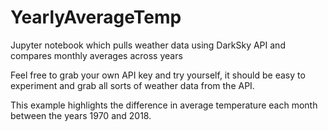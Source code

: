 # YearlyAverageTemp
Jupyter notebook which pulls weather data using DarkSky API and compares monthly averages across years

Feel free to grab your own API key and try yourself, it should be easy to experiment and grab all sorts of weather data from the API.

This example highlights the difference in average temperature each month between the years 1970 and 2018.

